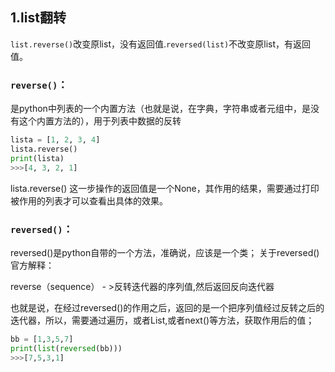 ## 1.list翻转
`list.reverse()`改变原list，没有返回值.`reversed(list)`不改变原list，有返回值。

### `reverse()`：
是python中列表的一个内置方法（也就是说，在字典，字符串或者元组中，是没有这个内置方法的），用于列表中数据的反转
```python
lista = [1, 2, 3, 4]
lista.reverse()
print(lista)
>>>[4, 3, 2, 1]
```

lista.reverse() 这一步操作的返回值是一个None，其作用的结果，需要通过打印被作用的列表才可以查看出具体的效果。

### `reversed()`：
reversed()是python自带的一个方法，准确说，应该是一个类；
关于reversed()官方解释：

reverse（sequence） - >反转迭代器的序列值,然后返回反向迭代器

也就是说，在经过reversed()的作用之后，返回的是一个把序列值经过反转之后的迭代器，所以，需要通过遍历，或者List,或者next()等方法，获取作用后的值；
```python
bb = [1,3,5,7]
print(list(reversed(bb)))
>>>[7,5,3,1]
```